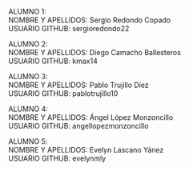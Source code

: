 ALUMNO 1:                                                     
NOMBRE Y APELLIDOS: Sergio Redondo Copado                
USUARIO GITHUB: sergioredondo22

ALUMNO 2:                                                          
NOMBRE Y APELLIDOS: Diego Camacho Ballesteros                  
USUARIO GITHUB: kmax14

ALUMNO 3:                                                            
NOMBRE Y APELLIDOS: Pablo Trujillo Díez                     
USUARIO GITHUB: pablotrujillo10

ALUMNO 4:                                                              
NOMBRE Y APELLIDOS: Ángel López Monzoncillo                    
USUARIO GITHUB: angellopezmonzoncillo

ALUMNO 5:                                                             
NOMBRE Y APELLIDOS: Evelyn Lascano Yánez                      
USUARIO GITHUB: evelynmly
